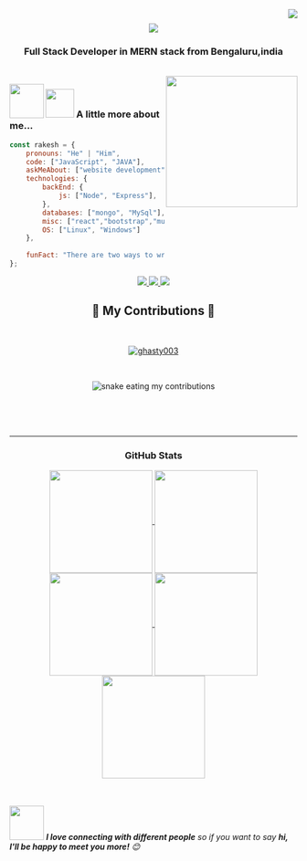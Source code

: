 <img align="right" src="https://visitor-badge.laobi.icu/badge?page_id=rakeshroshanray
.rakeshroshanray
" />


<h1 align="center">
    <img src="https://readme-typing-svg.herokuapp.com/?font=Righteous&size=35&center=true&vCenter=true&width=500&height=70&duration=4000&lines=Hi+There!+👋;+I'm+Rakesh+Roshan;" />
</h1>

<h3 align="center">Full Stack Developer in MERN stack from Bengaluru,india</h3>

<br/>

<img align='right' src="https://media.giphy.com/media/M9gbBd9nbDrOTu1Mqx/giphy.gif" width="230">

</a><img align='left' src="https://media.giphy.com/media/WUlplcMpOCEmTGBtBW/giphy.gif" width="60"> 
</em></p>





### <img src="https://media.giphy.com/media/VgCDAzcKvsR6OM0uWg/giphy.gif" width="50"> A little more about me...  

```javascript
const rakesh = {
    pronouns: "He" | "Him",
    code: ["JavaScript", "JAVA"],
    askMeAbout: ["website development", "Linux", "DSA"],
    technologies: {
        backEnd: {
            js: ["Node", "Express"],
        },
        databases: ["mongo", "MySql"],
        misc: ["react","bootstrap","mui","html","css","tailwind","git","redux","postman","nextjs"],
        OS: ["Linux", "Windows"]
    },
 
    funFact: "There are two ways to write error-free programs; only the third one works"
};
```

 
<div align="center"> 
  <a href="mailto:rakeshroshan878@gmail.com">
    <img src="https://img.shields.io/badge/Gmail-333333?style=for-the-badge&logo=gmail&logoColor=red" />
  </a>
  <a href="https://linkedin.com/in/rakesh-roshan-324a8ab5" target="_blank">
    <img src="https://img.shields.io/badge/LinkedIn-0077B5?style=for-the-badge&logo=linkedin&logoColor=white" target="_blank" />
  </a>
  <a href="" target="_blank">
     <img src="https://img.shields.io/badge/Portfolio-FF5722?style=for-the-badge&logo=todoist&logoColor=white" target="_blank" /> <!-- sqlite, safari, google-chrome are other good icon options -->
  </a>
</div>



<div align="center">
  <h2>🐍 My Contributions 🐍</h2>
    <br>
    <p align="center"> <a href="https://github.com/ryo-ma/github-profile-trophy"><img src="https://github-profile-trophy.vercel.app/?username=rakeshroshanray" alt="ghasty003" /></a> </p>
  <br>


  <img alt="snake eating my contributions" src="https://raw.githubusercontent.com/rakeshroshanray
/rakeshroshanray
/output/github-contribution-grid-snake.svg" />
  
  <br/><br/><br/>
</div>

<hr/>

<h3 align="center">GitHub Stats</h3>
<div align="center">
  <a href="https://github.com/rakeshroshanray
">
    <img align="center" src="http://github-profile-summary-cards.vercel.app/api/cards/stats?username=rakeshroshanray&theme=dracula" height="180em" />
    <img align="center" src="http://github-profile-summary-cards.vercel.app/api/cards/most-commit-language?username=rakeshroshanray&theme=dracula" height="180em" />
    <img align="center" src="http://github-profile-summary-cards.vercel.app/api/cards/repos-per-language?username=rakeshroshanray&theme=dracula" height="180em" />
    <img align="center" src="http://github-profile-summary-cards.vercel.app/api/cards/productive-time?username=rakeshroshanray&theme=dracula" height="180em" />
    <img align="center" src="http://github-profile-summary-cards.vercel.app/api/cards/profile-details?username=rakeshroshanray&theme=dracula" height="180em" />
  </a>
</div>

<br/>

<br/>










<img src="https://media.giphy.com/media/LnQjpWaON8nhr21vNW/giphy.gif" width="60"> <em><b>I love connecting with different people</b> so if you want to say <b>hi, I'll be happy to meet you more!</b> 😊</em>
